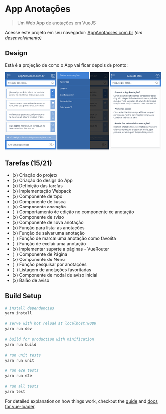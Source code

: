 # App Anotações

> Um Web App de anotações em VueJS

Acesse este projeto em seu navegador: [AppAnotacoes.com.br](http://appanotacoes.com.br/) *(em desenvolvimento)*

## Design
Está é a projeção de como o App vai ficar depois de pronto:

![Projeção do App](screenshots/projecao-app.png)

## Tarefas (15/21)
* (x) Criação do projeto
* (x) Criação do design do App
* (x) Definição das tarefas
* (x) Implementação Webpack
* (x) Componente de topo
* (x) Componente de busca
* (x) Componente anotação
* (&nbsp;&nbsp;) Comportamento de edição no componente de anotação
* (x) Componente de aviso
* (x) Componente de nova anotação
* (x) Função para listar as anotações
* (x) Função de salvar uma anotação
* (&nbsp;&nbsp;) Função de marcar uma anotação como favorita
* (&nbsp;&nbsp;) Função de excluir uma anotação
* (x) Implementar suporte a páginas - VueRouter
* (&nbsp;&nbsp;) Componente de Página
* (x) Componente de Menu
* (&nbsp;&nbsp;) Função pesquisar por anotações
* (&nbsp;&nbsp;) Listagem de anotações favoritadas
* (x) Componente de modal de aviso inicial
* (x) Balão de aviso

## Build Setup

``` bash
# install dependencies
yarn install

# serve with hot reload at localhost:8080
yarn run dev

# build for production with minification
yarn run build

# run unit tests
yarn run unit

# run e2e tests
yarn run e2e

# run all tests
yarn test
```

For detailed explanation on how things work, checkout the [guide](http://vuejs-templates.github.io/webpack/) and [docs for vue-loader](http://vuejs.github.io/vue-loader).
